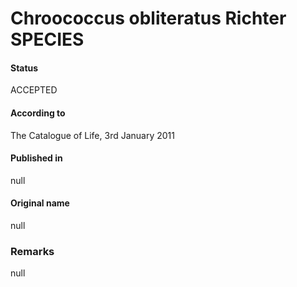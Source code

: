 Chroococcus obliteratus Richter SPECIES
=======

#### Status
ACCEPTED

#### According to
The Catalogue of Life, 3rd January 2011

#### Published in
null

#### Original name
null

### Remarks
null